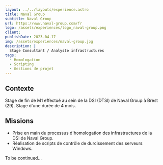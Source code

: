 ```yaml
---
layout: ../../layouts/experience.astro
title: Naval Group
subtitle: Naval Group
url: https://www.naval-group.com/fr
logo: /assets/experiences/logo_naval-group.png
client: 
publishDate: 2023-04-17
img: /assets/experiences/naval-group.jpg
description: |
  Stage Consultant / Analyste infrastructures
tags:
  - Homologation
  - Scripting
  - Gestions de projet
---
```


## Contexte
Stage de fin de M1 effectué au sein de la DSI (DTSI) de Naval Group à Brest (29).
Stage d'une durée de 4 mois.

## Missions
- Prise en main du processus d'homologation des infrastructures de la DSI de Naval Group.
- Réalisation de scripts de contrôle de durcissement des serveurs Windows.

To be continued...
